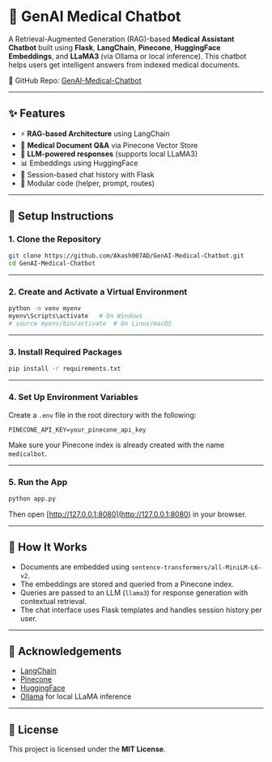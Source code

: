 # 🧠 GenAI Medical Chatbot

A Retrieval-Augmented Generation (RAG)-based **Medical Assistant Chatbot** built using **Flask**, **LangChain**, **Pinecone**, **HuggingFace Embeddings**, and **LLaMA3** (via Ollama or local inference). This chatbot helps users get intelligent answers from indexed medical documents.

🔗 GitHub Repo: [GenAI-Medical-Chatbot](https://github.com/Akash007AD/GenAI-Medical-Chatbot)

---

## ✨ Features

- ⚡ **RAG-based Architecture** using LangChain
- 🧾 **Medical Document Q&A** via Pinecone Vector Store
- 🧠 **LLM-powered responses** (supports local LLaMA3)
- 📊 Embeddings using HuggingFace
- 💬 Session-based chat history with Flask
- 🧩 Modular code (helper, prompt, routes)

---

## 🔧 Setup Instructions

### 1. Clone the Repository

```bash
git clone https://github.com/Akash007AD/GenAI-Medical-Chatbot.git
cd GenAI-Medical-Chatbot
````

---

### 2. Create and Activate a Virtual Environment

```bash
python -m venv myenv
myenv\Scripts\activate   # On Windows
# source myenv/bin/activate  # On Linux/macOS
```

---

### 3. Install Required Packages

```bash
pip install -r requirements.txt
```

---

### 4. Set Up Environment Variables

Create a `.env` file in the root directory with the following:

```
PINECONE_API_KEY=your_pinecone_api_key
```

Make sure your Pinecone index is already created with the name `medicalbot`.

---

### 5. Run the App

```bash
python app.py
```

Then open [http://127.0.0.1:8080](http://127.0.0.1:8080) in your browser.

---

## 💬 How It Works

* Documents are embedded using `sentence-transformers/all-MiniLM-L6-v2`.
* The embeddings are stored and queried from a Pinecone index.
* Queries are passed to an LLM (`llama3`) for response generation with contextual retrieval.
* The chat interface uses Flask templates and handles session history per user.

---

## 🤝 Acknowledgements

* [LangChain](https://www.langchain.com/)
* [Pinecone](https://www.pinecone.io/)
* [HuggingFace](https://huggingface.co/)
* [Ollama](https://ollama.com/) for local LLaMA inference

---

## 📜 License

This project is licensed under the **MIT License**.

```
